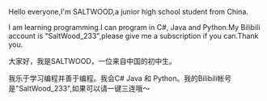 Hello everyone,I'm SALTWOOD,a junior high school student from China.

I am learning programming.I can program in C#, Java and Python.My Bilibili account is "SaltWood_233",please give me a subscription if you can.Thank you.

大家好，我是SALTWOOD，一位来自中国的初中生。

我乐于学习编程并善于编程。我会C# Java 和 Python。我的Bilibili帐号是"SaltWood_233",如果可以请一键三连哦～
<!---
SALTWOOD/SALTWOOD is a ✨ special ✨ repository because its `README.md` (this file) appears on your GitHub profile.
You can click the Preview link to take a look at your changes.
--->
